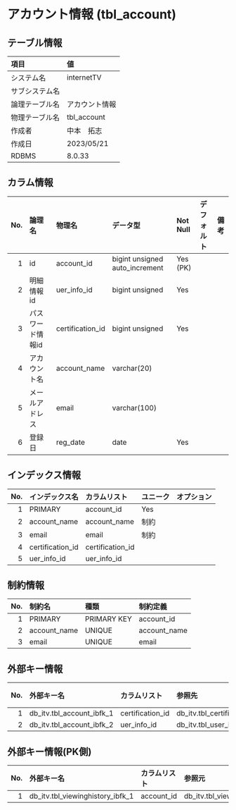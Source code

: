 # アカウント情報 (tbl_account)

## テーブル情報

| 項目                           | 値                                                                                                   |
|:-------------------------------|:-----------------------------------------------------------------------------------------------------|
| システム名                     | internetTV                                                                                           |
| サブシステム名                 |                                                                                                      |
| 論理テーブル名                 | アカウント情報                                                                                       |
| 物理テーブル名                 | tbl_account                                                                                          |
| 作成者                         | 中本　拓志                                                                                           |
| 作成日                         | 2023/05/21                                                                                           |
| RDBMS                          |  8.0.33                                                                                              |



## カラム情報

| No. | 論理名                         | 物理名                         | データ型                       | Not Null | デフォルト           | 備考                           |
|----:|:-------------------------------|:-------------------------------|:-------------------------------|:---------|:---------------------|:-------------------------------|
|   1 | id　                           | account_id                     | bigint unsigned auto_increment | Yes (PK) |                      |                                |
|   2 | 明細情報id　                   | uer_info_id                    | bigint unsigned                | Yes      |                      |                                |
|   3 | パスワード情報id　             | certification_id               | bigint unsigned                | Yes      |                      |                                |
|   4 | アカウント名　                 | account_name                   | varchar(20)                    |          |                      |                                |
|   5 | メールアドレス　               | email                          | varchar(100)                   |          |                      |                                |
|   6 | 登録日　                       | reg_date                       | date                           | Yes      |                      |                                |



## インデックス情報

| No. | インデックス名                 | カラムリスト                             | ユニーク   | オプション                     | 
|----:|:-------------------------------|:-----------------------------------------|:-----------|:-------------------------------|
|   1 | PRIMARY                        | account_id                               | Yes        |                                |
|   2 | account_name                   | account_name                             | 制約       |                                |
|   3 | email                          | email                                    | 制約       |                                |
|   4 | certification_id               | certification_id                         |            |                                |
|   5 | uer_info_id                    | uer_info_id                              |            |                                |



## 制約情報

| No. | 制約名                         | 種類                           | 制約定義                       |
|----:|:-------------------------------|:-------------------------------|:-------------------------------|
|   1 | PRIMARY                        | PRIMARY KEY                    | account_id                     |
|   2 | account_name                   | UNIQUE                         | account_name                   |
|   3 | email                          | UNIQUE                         | email                          |



## 外部キー情報

| No. | 外部キー名                     | カラムリスト                             | 参照先                         | 参照先カラムリスト                       |
|----:|:-------------------------------|:-----------------------------------------|:-------------------------------|:-----------------------------------------|
|   1 | db_itv.tbl_account_ibfk_1      | certification_id                         | db_itv.tbl_certification       | certification_id                         |
|   2 | db_itv.tbl_account_ibfk_2      | uer_info_id                              | db_itv.tbl_user_info           | user_info_id                             |



## 外部キー情報(PK側)

| No. | 外部キー名                     | カラムリスト                             | 参照元                         | 参照元カラムリスト                       |
|----:|:-------------------------------|:-----------------------------------------|:-------------------------------|:-----------------------------------------|
|   1 | db_itv.tbl_viewinghistory_ibfk_1 | account_id                               | db_itv.tbl_viewinghistory      | account_id                               |


